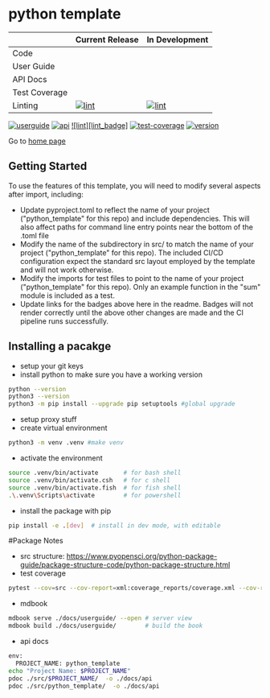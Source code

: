 # python template

|               | **Current Release** |  **In Development**  |
|-------------  |-------------------  |----------------------|
| Code          |                     |                      |
| User Guide    |
| API Docs      |
| Test Coverage |
| Linting       | [![lint][lint_main_badge]](https://atpolonsky.github.io/python_template/logs/lint-main.log) | [![lint][lint_dev_badge]](https://atpolonsky.github.io/python_template/logs/lint-dev.log) |


[![userguide][userguide_badge]](https://atpolonsky.github.io/python_template/docs/userguide/book/index.html) [![api][api_badge]](https://atpolonsky.github.io/python_template/docs/api/index.html) [![lint][lint_badge]](https://atpolonsky.github.io/python_template/logs/lint.log) [![test-coverage][test-coverage_badge]](https://atpolonsky.github.io/python_template/coverage_reports/htmlcov/index.html) [![version][version_badge]](https://github.com/atpolonsky/python_template/)

Go to [home page](https://github.com/atpolonsky/python_template)


[lint_main_badge]: https://atpolonsky.github.io/python_template/badges/lint-main.svg
[lint_dev_badge]: https://atpolonsky.github.io/python_template/badges/lint-dev.svg

[userguide_badge]: https://atpolonsky.github.io/python_template/badges/userguide.svg
[api_badge]: https://atpolonsky.github.io/python_template/badges/api.svg
[test-coverage_badge]: https://atpolonsky.github.io/python_template/badges/test-coverage.svg
[version_badge]: https://atpolonsky.github.io/python_template/badges/version.svg

## Getting Started

To use the features of this template, you will need to modify several aspects after import, including:

- Update pyproject.toml to reflect the name of your project  ("python_template" for this repo) and include dependencies. This will also affect paths for command line entry points near the bottom of the .toml file 
- Modify the name of the subdirectory in src/ to match the name of your project ("python_template" for this repo). The included CI/CD configuration expect the standard src layout employed by the template and will not work otherwise.
- Modify the imports for test files to point to the name of your project ("python_template" for this repo). Only an example function in the "sum" module is included as a test.
- Update links for the badges above here in the readme. Badges will not render correctly until the above other changes are made and the CI pipeline runs successfully.

## Installing a pacakge

- setup your git keys
- install python to make sure you have a working version
```bash
python --version
python3 --version
python3 -m pip install --upgrade pip setuptools #global upgrade
```

- setup proxy stuff
- create virtual environment
```bash
python3 -m venv .venv #make venv
```

- activate the environment
```bash
source .venv/bin/activate       # for bash shell
source .venv/bin/activate.csh   # for c shell
source .venv/bin/activate.fish  # for fish shell
.\.venv\Scripts\activate        # for powershell
```

- install the package with pip 
```bash
pip install -e .[dev]  # install in dev mode, with editable
```
#Package Notes

- src structure: https://www.pyopensci.org/python-package-guide/package-structure-code/python-package-structure.html
- test coverage
```bash
pytest --cov=src --cov-report=xml:coverage_reports/coverage.xml --cov-report=html:coverage_reports/htmlcov --cov-report=term tests/
```

- mdbook
```bash
mdbook serve ./docs/userguide/ --open # server view
mdbook build ./docs/userguide/        # build the book
```

- api docs
```bash
env:
  PROJECT_NAME: python_template
echo "Project Name: $PROJECT_NAME"
pdoc ./src/$PROJECT_NAME/  -o ./docs/api
pdoc ./src/python_template/  -o ./docs/api
```
